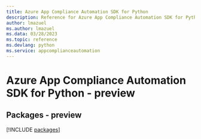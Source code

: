```yaml
---
title: Azure App Compliance Automation SDK for Python
description: Reference for Azure App Compliance Automation SDK for Python
author: lmazuel
ms.author: lmazuel
ms.data: 03/28/2023
ms.topic: reference
ms.devlang: python
ms.service: appcomplianceautomation
---
```

# Azure App Compliance Automation SDK for Python - preview
## Packages - preview
[!INCLUDE [packages](app-compliance-automation-index.md)]